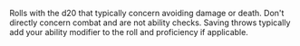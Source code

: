 Rolls with the d20 that typically concern avoiding damage or death. Don't directly concern combat and are not ability checks.
Saving throws typically add your ability modifier to the roll and proficiency if applicable.
